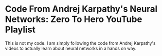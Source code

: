 # Code From Andrej Karpathy's Neural Networks: Zero To Hero YouTube Playlist

This is not my code. I am simply following the code from Andrej Karpathy's videos to actually learn about neural networks in a hands on way.
